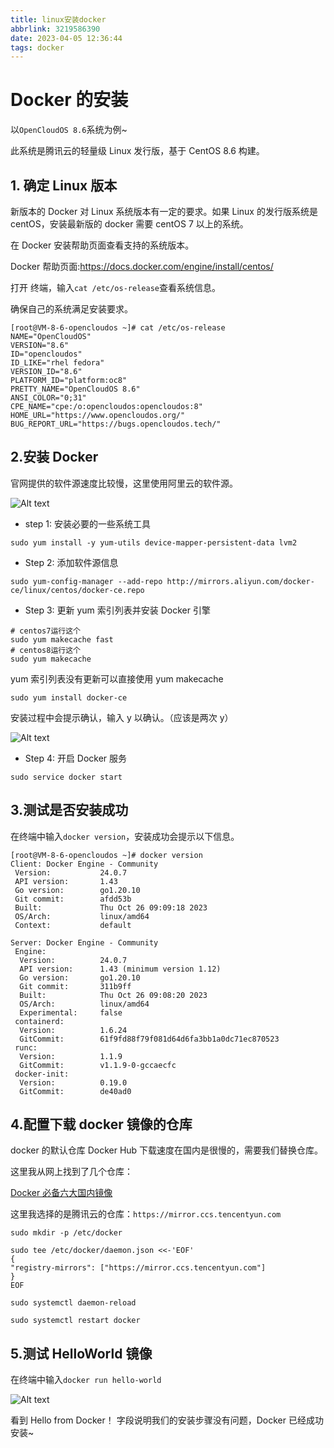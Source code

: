 ```yaml
---
title: linux安装docker
abbrlink: 3219586390
date: 2023-04-05 12:36:44
tags: docker
---
```


# Docker 的安装

以`OpenCloudOS 8.6`系统为例~

此系统是腾讯云的轻量级 Linux 发行版，基于 CentOS 8.6 构建。

## 1. 确定 Linux 版本

新版本的 Docker 对 Linux 系统版本有一定的要求。如果 Linux 的发行版系统是 centOS，安装最新版的 docker 需要 centOS 7 以上的系统。

在 Docker 安装帮助页面查看支持的系统版本。

Docker 帮助页面:https://docs.docker.com/engine/install/centos/

打开 终端，输入`cat /etc/os-release`查看系统信息。

确保自己的系统满足安装要求。

```shell
[root@VM-8-6-opencloudos ~]# cat /etc/os-release
NAME="OpenCloudOS"
VERSION="8.6"
ID="opencloudos"
ID_LIKE="rhel fedora"
VERSION_ID="8.6"
PLATFORM_ID="platform:oc8"
PRETTY_NAME="OpenCloudOS 8.6"
ANSI_COLOR="0;31"
CPE_NAME="cpe:/o:opencloudos:opencloudos:8"
HOME_URL="https://www.opencloudos.org/"
BUG_REPORT_URL="https://bugs.opencloudos.tech/"
```

## 2.安装 Docker

官网提供的软件源速度比较慢，这里使用阿里云的软件源。

![Alt text](image.png)

- step 1: 安装必要的一些系统工具

```shell
sudo yum install -y yum-utils device-mapper-persistent-data lvm2
```

- Step 2: 添加软件源信息

```shell
sudo yum-config-manager --add-repo http://mirrors.aliyun.com/docker-ce/linux/centos/docker-ce.repo
```

- Step 3: 更新 yum 索引列表并安装 Docker 引擎

```shell
# centos7运行这个
sudo yum makecache fast
# centos8运行这个
sudo yum makecache
```

yum 索引列表没有更新可以直接使用 yum makecache

```shell
sudo yum install docker-ce
```

安装过程中会提示确认，输入 y 以确认。（应该是两次 y）

![Alt text](2.png)

- Step 4: 开启 Docker 服务

```shell
sudo service docker start
```

## 3.测试是否安装成功

在终端中输入`docker version`，安装成功会提示以下信息。

```text
[root@VM-8-6-opencloudos ~]# docker version
Client: Docker Engine - Community
 Version:           24.0.7
 API version:       1.43
 Go version:        go1.20.10
 Git commit:        afdd53b
 Built:             Thu Oct 26 09:09:18 2023
 OS/Arch:           linux/amd64
 Context:           default

Server: Docker Engine - Community
 Engine:
  Version:          24.0.7
  API version:      1.43 (minimum version 1.12)
  Go version:       go1.20.10
  Git commit:       311b9ff
  Built:            Thu Oct 26 09:08:20 2023
  OS/Arch:          linux/amd64
  Experimental:     false
 containerd:
  Version:          1.6.24
  GitCommit:        61f9fd88f79f081d64d6fa3bb1a0dc71ec870523
 runc:
  Version:          1.1.9
  GitCommit:        v1.1.9-0-gccaecfc
 docker-init:
  Version:          0.19.0
  GitCommit:        de40ad0
```

## 4.配置下载 docker 镜像的仓库

docker 的默认仓库 Docker Hub 下载速度在国内是很慢的，需要我们替换仓库。

这里我从网上找到了几个仓库：

[Docker 必备六大国内镜像](https://www.cnblogs.com/boonya/p/15954368.html)

这里我选择的是腾讯云的仓库：`https://mirror.ccs.tencentyun.com`

```shell
sudo mkdir -p /etc/docker

sudo tee /etc/docker/daemon.json <<-'EOF'
{
"registry-mirrors": ["https://mirror.ccs.tencentyun.com"]
}
EOF

sudo systemctl daemon-reload

sudo systemctl restart docker
```

## 5.测试 HelloWorld 镜像

在终端中输入`docker run hello-world`

![Alt text](3.png)

看到 Hello from Docker！ 字段说明我们的安装步骤没有问题，Docker 已经成功安装~
